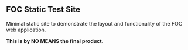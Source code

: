 ## FOC Static Test Site

Minimal static site to demonstrate the layout and functionality of the FOC
web application.

**This is by NO MEANS the final product.**
